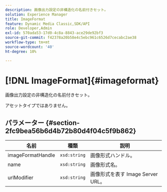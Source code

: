 ```yaml
---
description: 画像出力設定の非構造化の名前付きセット。
solution: Experience Manager
title: ImageFormat
feature: Dynamic Media Classic,SDK/API
role: Developer,Admin
exl-id: 570ada53-17d0-4c8a-8843-ace29de92bf3
source-git-commit: f42378a20b58e4c5ebc961c6526d7cecabc2ae38
workflow-type: tm+mt
source-wordcount: '40'
ht-degree: 10%

---
```


# [!DNL ImageFormat]{#imageformat}

画像出力設定の非構造化の名前付きセット。

アセットタイプではありません。

## パラメーター {#section-2fc9bea56b6d4b72b80d4f04c5f9b862}

| 名前 | 種類 | 説明 |
|---|---|---|
| imageFormatHandle | `xsd:string` | 画像形式ハンドル。 |
| name | `xsd:string` | 画像形式名。 |
| urlModifier | `xsd:string` | 画像形式を表す Image Server URL。 |
